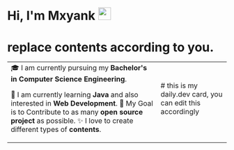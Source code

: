 # Hi, I'm Mxyank <img src="https://github.com/TheDudeThatCode/TheDudeThatCode/blob/master/Assets/Hi.gif" width="29px">

# replace contents according to you.                                                                                                               <table> <tr> <td valign="center"> 🎓 I am currently pursuing my **Bachelor's in Computer Science Engineering**. 
  🌱 I am currently learning **Java** and also interested in **Web Development**.
  🎯 My Goal is to Contribute to as many **open source project** as possible.
  ✨ I love to create different types of **contents**. <td > # this is my daily.dev card, you can edit this accordingly
  <a href="https://app.daily.dev/Astrodevil">
  

